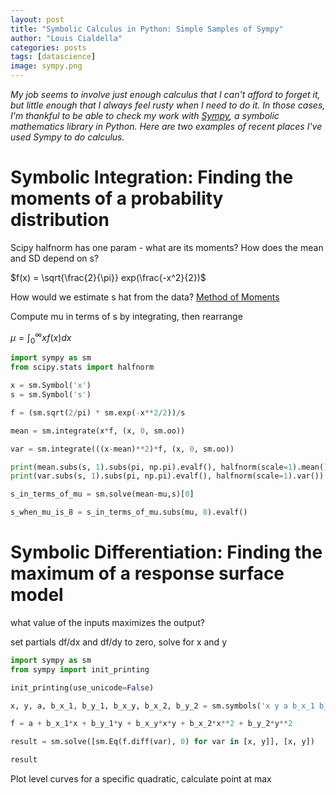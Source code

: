 ```yaml
---
layout: post
title: "Symbolic Calculus in Python: Simple Samples of Sympy"
author: "Louis Cialdella"
categories: posts
tags: [datascience]
image: sympy.png
---
```




_My job seems to involve just enough calculus that I can't afford to forget it, but little enough that I always feel rusty when I need to do it. In those cases, I'm thankful to be able to check my work with [Sympy](https://www.sympy.org/en/index.html), a symbolic mathematics library in Python. Here are two examples of recent places I've used Sympy to do calculus._

# Symbolic Integration: Finding the moments of a probability distribution

Scipy halfnorm has one param - what are its moments? How does the mean and SD depend on s?

$f(x) = \sqrt{\frac{2}{\pi}} exp(\frac{-x^2}{2})$

How would we estimate s hat from the data? [Method of Moments](https://en.wikipedia.org/wiki/Method_of_moments_(statistics))

Compute mu in terms of s by integrating, then rearrange

$\mu = \int_{0}^{\infty} x f(x) dx$

```python
import sympy as sm
from scipy.stats import halfnorm

x = sm.Symbol('x')
s = sm.Symbol('s')

f = (sm.sqrt(2/pi) * sm.exp(-x**2/2))/s

mean = sm.integrate(x*f, (x, 0, sm.oo))

var = sm.integrate(((x-mean)**2)*f, (x, 0, sm.oo))

print(mean.subs(s, 1).subs(pi, np.pi).evalf(), halfnorm(scale=1).mean())
print(var.subs(s, 1).subs(pi, np.pi).evalf(), halfnorm(scale=1).var())

s_in_terms_of_mu = sm.solve(mean-mu,s)[0]

s_when_mu_is_8 = s_in_terms_of_mu.subs(mu, 8).evalf()
```

# Symbolic Differentiation: Finding the maximum of a response surface model

what value of the inputs maximizes the output?

set partials df/dx and df/dy to zero, solve for x and y

```python
import sympy as sm
from sympy import init_printing

init_printing(use_unicode=False)

x, y, a, b_x_1, b_y_1, b_x_y, b_x_2, b_y_2 = sm.symbols('x y a b_x_1 b_y_1 b_x_y b_x_2 b_y_2')

f = a + b_x_1*x + b_y_1*y + b_x_y*x*y + b_x_2*x**2 + b_y_2*y**2 

result = sm.solve([sm.Eq(f.diff(var), 0) for var in [x, y]], [x, y])

result
```

Plot level curves for a specific quadratic, calculate point at max
